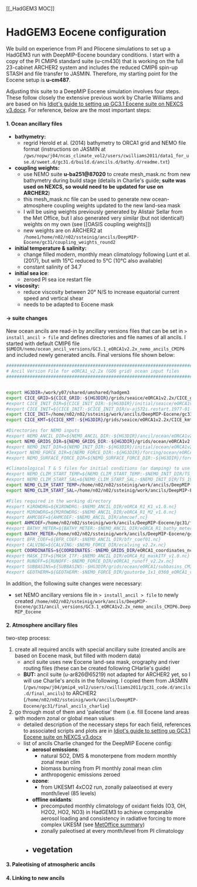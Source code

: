 [[_HadGEM3 MOC]]

# HadGEM3 Eocene configuration
We build on experience from PI and Pliocene simulations to set up a HadGEM3 run with DeepMIP-Eocene boundary conditions. I start with a copy of the PI CMIP6 standard suite (u-cm430) that is working on the full 23-cabinet ARCHER2 system and includes the reduced CMIP6 spin-up STASH and file transfer to JASMIN. Therefore, my starting point for the Eocene setup is **u-cm487**.

Adjusting this suite to a DeepMIP Eocene simulation involves four steps. These follow closely the extensive previous work by Charlie Williams and are based on his [Idiot's guide to setting up GC3.1 Eocene suite on NEXCS v3.docx](https://uob-my.sharepoint.com/:w:/g/personal/wb19586_bristol_ac_uk/EcIwjv71mMFDgCKJqzcjB_oBGmRss2O40IxQPvVG6BF4xw?e=vgAmjN). For reference, below are the most important steps:

#### 1. Ocean ancillary files
- **bathymetry:**
	- regrid Herold et al. (2014) bathymetry to ORCA1 grid and NEMO file format (instructions on JASMIN at `/gws/nopw/j04/ncas_climate_vol2/users/cwilliams2011/data1_for_use.d/sweet.d/gc31.d/build.d/ancils.d/bathy.d/readme.txt`)
- **coupling weights:**
	- use NEMO suite **u-ba251@87020** to create mesh_mask.nc from new bathymetry during build stage (details in Charlie's guide; **suite was used on NEXCS, so would need to be updated for use on ARCHER2**)
	- this mesh_mask.nc file can be used to generate new ocean-atmosphere coupling weights updated to the new land-sea mask
	- I will be using weights previously generated by Alistair Sellar from the Met Office, but I also generated very similar (but not identical!) weights on my own (see [[OASIS coupling weights]])
	- new weights are on ARCHER2 at `/home1/home/n02/n02/ssteinig/ancils/DeepMIP-Eocene/gc31/coupling_weights_round2`
- **initial temperature & salinity:**
	- change filled modern, monthly mean climatology following Lunt et al. (2017), but with 15°C reduced to 5°C (10°C also available)
	- constant salinity of 34.7
- **initial sea ice**:
	- zeroed PI sea ice restart file
- **viscosity:**
	- reduce viscosity between 20° N/S to increase equatorial current speed and vertical shear
	- needs to be adapted to Eocene mask

#### -> suite changes
New ocean ancils are read-in by ancillary versions files that can be set in `> install_ancil > file`  and defines directories and file names of all ancils.  I started with default CMIP6 file `$UMDIR/nemo/ocean_ancil_versions/GC3.1_eORCA1v2.2x_nemo_ancils_CMIP6` and included newly generated ancils. Final versions file shown below:

```bash
#########################################################################
# Ancil Version File for eORCA1_v2.2x (GO6 grid) ocean input files
#########################################################################


export HG3DIR=/work/y07/shared/umshared/hadgem3
export CICE_GRID=${CICE_GRID:-${HG3DIR}/grids/seaice/eORCA1v2.2x/CICE_grid_eorca1_v2.2x_razed.nc}
#export CICE_INIT_DIR=${CICE_INIT_DIR:-${HG3DIR}/initial/seaice/eORCA1v2.2x/}
#export CICE_INIT=${CICE_INIT:-$CICE_INIT_DIR/u-aj572i.restart.1977-01-01-00000.nc}
export CICE_INIT=/home/n02/n02/ssteinig/work/ancils/DeepMIP-Eocene/gc31/final_ancils_charlie/cice/aq853i.restart.zeroed.nc
export CICE_KMT=${CICE_KMT:-${HG3DIR}/grids/seaice/eORCA1v2.2x/CICE_kmt_eorca1_v2.2x_razed.nc}

#Directories for NEMO inputs
#export NEMO_ANCIL_DIR=${NEMO_ANCIL_DIR:-${HG3DIR}/ancil/ocean/eORCA1v2.2x/}
export NEMO_GRIDS_DIR=${NEMO_GRIDS_DIR:-${HG3DIR}/grids/ocean/eORCA1v2.2x/}
#export NEMO_INIT_DIR=${NEMO_INIT_DIR:-${HG3DIR}/initial/ocean/eORCA1v2.2x/}
#3export NEMO_FORCE_DIR=${NEMO_FORCE_DIR:-${HG3DIR}/forcing/ocean/eORCA1v2.2x/}
#export NEMO_SURFACE_FORCE_DIR=${NEMO_SURFACE_FORCE_DIR:-${HG3DIR}/forcing/ocean/CORE2/}  

#Climatological T & S files for initial conditions (or damping) to use in nemo namelist 
#export NEMO_CLIM_START_TEMP=${NEMO_CLIM_START_TEMP:-$NEMO_INIT_DIR/TS_1950-1954_1-12_EN.4.1.1.g10_eORCA1_v2.2x_L75_degC.nc}
#export NEMO_CLIM_START_SAL=${NEMO_CLIM_START_SAL:-$NEMO_INIT_DIR/TS_1950-1954_1-12_EN.4.1.1.g10_eORCA1_v2.2x_L75_degC.nc}
export NEMO_CLIM_START_TEMP=/home/n02/n02/ssteinig/work/ancils/DeepMIP-Eocene/gc31/final_ancils_charlie/ocean/ts_init/EN4_v1.1.1995_2014.monthlymean_eORCA1T_NEMO_L75_gmdmod_5deg.nc
export NEMO_CLIM_START_SAL=/home/n02/n02/ssteinig/work/ancils/DeepMIP-Eocene/gc31/final_ancils_charlie/ocean/ts_init/EN4_v1.1.1995_2014.monthlymean_eORCA1T_NEMO_L75_gmdmod_5deg.nc

#Files required in the working directory
#export K1ROWDRG=${K1ROWDRG:-$NEMO_ANCIL_DIR/eORCA_R1_K1_v1.0.nc} 
#export M2ROWDRG=${M2ROWDRG:-$NEMO_ANCIL_DIR/eORCA_R1_M2_v1.0.nc} 
#export AHMCOEF=${AHMCOEF:-$NEMO_ANCIL_DIR/ahmcoef.nc}  
export AHMCOEF=/home/n02/n02/ssteinig/work/ancils/DeepMIP-Eocene/gc31/final_ancils_charlie/ocean/ahmcoef.nc
#export BATHY_METER=${BATHY_METER:-$NEMO_ANCIL_DIR/eORCA_R1_bathy_meter_v2.2x.nc} 
export BATHY_METER=/home/n02/n02/ssteinig/work/ancils/DeepMIP-Eocene/gc31/final_ancils_charlie/ocean/bathy/eORCA_R1_bathy_meter_v2.0_eocene_chiselled.nc
#export BFR_COEF=${BFR_COEF:-$NEMO_ANCIL_DIR/bfr_coef01.nc}
#export CALVING=${CALVING:-$NEMO_FORCE_DIR/ecalving_v2.2x.nc}
export COORDINATES=${COORDINATES:-$NEMO_GRIDS_DIR/eORCA1_coordinates_nc4.nc_from_MR}
#export MASK_ITF=${MASK_ITF:-$NEMO_ANCIL_DIR/eORCA_R1_maskITF_v1.0.nc}
#export RUNOFF=${RUNOFF:-$NEMO_FORCE_DIR/eORCA1_runoff_v2.2x.nc}
#export SUBBASINS=${SUBBASINS:-$HG3DIR/grids/ocean/eORCA1/subbasins_CMIP6.nc} 
#export GEOTHERM=${GEOTHERM:-$NEMO_FORCE_DIR/goutorbe_1x1_0360_eORCA1_v2.2x.nc} 
```

In addition, the following suite changes were necessary:
- set NEMO ancillary versions file in  `> install_ancil > file` to newly created `/home/n02/n02/ssteinig/work/ancils/DeepMIP-Eocene/gc31/ancil_versions/GC3.1_eORCA1v2.2x_nemo_ancils_CMIP6.DeepMIP_Eocene` 
 
#### 2. Atmosphere ancillary files
two-step process:
1. create all required ancils with special ancillary suite (created ancils are based on Eocene mask, but filled with modern data)
	- ancil suite uses new Eocene land-sea mask, orography and river routing files (these can be created following CHarlie's guide)
	- **BUT:** ancil suite (u-ar826@65219) not adapted for ARCHER2 yet, so I will use Charlie's ancils in the following. I copied them from JASMIN (`/gws/nopw/j04/pmip4_vol2/users/cwilliams2011/gc31_code.d/ancils.d/final_ancils`) to ARCHER2 (`/home/n02/n02/ssteinig/work/ancils/DeepMIP-Eocene/gc31/final_ancils_charlie`)
2. go through most of them and 'paleotise' them (i.e. fill Eocene land areas with modern zonal or global mean values
	- detailed description of the necessary steps for each field, references to associated scripts and plots are in [Idiot's guide to setting up GC3.1 Eocene suite on NEXCS v3.docx](https://uob-my.sharepoint.com/:w:/g/personal/wb19586_bristol_ac_uk/EcIwjv71mMFDgCKJqzcjB_oBGmRss2O40IxQPvVG6BF4xw?e=vgAmjN)
	- list of ancils Charlie changed for the DeepMIP Eocene config:
		- **aerosol emissions**:
			- natural SO2, DMS & monoterpene from modern monthly zonal mean clim
			- biomass burning from PI monthly zonal mean clim
			- anthropogenic emissions zeroed
		- **ozone**:
			- from UKESM1 4xCO2 run, zonally palaeotised at every month/level (85 levels)
		- **offline oxidants**:
			- precomputed monthly climatology of oxidant fields (O3, OH, H2O2, HO2, NO3) in HadGEM3 to achieve comparable aerosol loading and consistency in radiative forcing to more complex UKESM (see [MetOffice summary](http://www.jwcrp.org.uk/projects/ukesm/news/aug15/simpae.asp))
			- zonally paleotised at every month/level from PI climatology
		- **vegetation**
			- 

#### 3. Paleotising of atmospheric ancils

#### 4. Linking to new ancils
